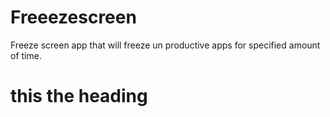 # Freeezescreen
Freeze screen app that will freeze un productive apps for specified amount of time.
# this the heading
